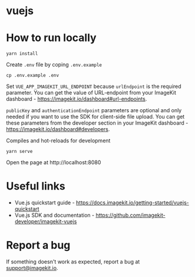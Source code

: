 # vuejs

# How to run locally
```
yarn install
```

Create `.env` file by coping `.env.example`

```shell
cp .env.example .env
```

Set `VUE_APP_IMAGEKIT_URL_ENDPOINT` because `urlEndpoint` is the required parameter. You can get the value of URL-endpoint from your ImageKit dashboard - https://imagekit.io/dashboard#url-endpoints.

`publicKey` and `authenticationEndpoint` parameters are optional and only needed if you want to use the SDK for client-side file upload. You can get these parameters from the developer section in your ImageKit dashboard - https://imagekit.io/dashboard#developers.

Compiles and hot-reloads for development

```
yarn serve
```

Open the page at http://localhost:8080

# Useful links
* Vue.js quickstart guide - https://docs.imagekit.io/getting-started/vuejs-quickstart
* Vue.js SDK and documentation - https://github.com/imagekit-developer/imagekit-vuejs

# Report a bug
If something doesn't work as expected, report a bug at support@imagekit.io.